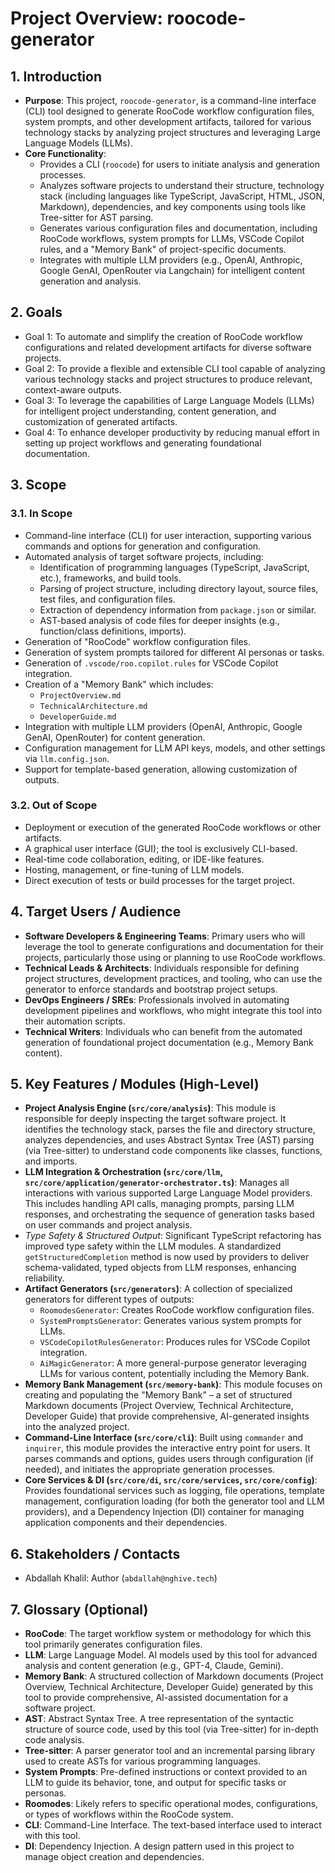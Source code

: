 # Project Overview: roocode-generator

## 1. Introduction

- **Purpose**: This project, `roocode-generator`, is a command-line interface (CLI) tool designed to generate RooCode workflow configuration files, system prompts, and other development artifacts, tailored for various technology stacks by analyzing project structures and leveraging Large Language Models (LLMs).
- **Core Functionality**:
  - Provides a CLI (`roocode`) for users to initiate analysis and generation processes.
  - Analyzes software projects to understand their structure, technology stack (including languages like TypeScript, JavaScript, HTML, JSON, Markdown), dependencies, and key components using tools like Tree-sitter for AST parsing.
  - Generates various configuration files and documentation, including RooCode workflows, system prompts for LLMs, VSCode Copilot rules, and a "Memory Bank" of project-specific documents.
  - Integrates with multiple LLM providers (e.g., OpenAI, Anthropic, Google GenAI, OpenRouter via Langchain) for intelligent content generation and analysis.

## 2. Goals

- Goal 1: To automate and simplify the creation of RooCode workflow configurations and related development artifacts for diverse software projects.
- Goal 2: To provide a flexible and extensible CLI tool capable of analyzing various technology stacks and project structures to produce relevant, context-aware outputs.
- Goal 3: To leverage the capabilities of Large Language Models (LLMs) for intelligent project understanding, content generation, and customization of generated artifacts.
- Goal 4: To enhance developer productivity by reducing manual effort in setting up project workflows and generating foundational documentation.

## 3. Scope

### 3.1. In Scope

- Command-line interface (CLI) for user interaction, supporting various commands and options for generation and configuration.
- Automated analysis of target software projects, including:
  - Identification of programming languages (TypeScript, JavaScript, etc.), frameworks, and build tools.
  - Parsing of project structure, including directory layout, source files, test files, and configuration files.
  - Extraction of dependency information from `package.json` or similar.
  - AST-based analysis of code files for deeper insights (e.g., function/class definitions, imports).
- Generation of "RooCode" workflow configuration files.
- Generation of system prompts tailored for different AI personas or tasks.
- Generation of `.vscode/roo.copilot.rules` for VSCode Copilot integration.
- Creation of a "Memory Bank" which includes:
  - `ProjectOverview.md`
  - `TechnicalArchitecture.md`
  - `DeveloperGuide.md`
- Integration with multiple LLM providers (OpenAI, Anthropic, Google GenAI, OpenRouter) for content generation.
- Configuration management for LLM API keys, models, and other settings via `llm.config.json`.
- Support for template-based generation, allowing customization of outputs.

### 3.2. Out of Scope

- Deployment or execution of the generated RooCode workflows or other artifacts.
- A graphical user interface (GUI); the tool is exclusively CLI-based.
- Real-time code collaboration, editing, or IDE-like features.
- Hosting, management, or fine-tuning of LLM models.
- Direct execution of tests or build processes for the target project.

## 4. Target Users / Audience

- **Software Developers & Engineering Teams**: Primary users who will leverage the tool to generate configurations and documentation for their projects, particularly those using or planning to use RooCode workflows.
- **Technical Leads & Architects**: Individuals responsible for defining project structures, development practices, and tooling, who can use the generator to enforce standards and bootstrap project setups.
- **DevOps Engineers / SREs**: Professionals involved in automating development pipelines and workflows, who might integrate this tool into their automation scripts.
- **Technical Writers**: Individuals who can benefit from the automated generation of foundational project documentation (e.g., Memory Bank content).

## 5. Key Features / Modules (High-Level)

- **Project Analysis Engine (`src/core/analysis`)**: This module is responsible for deeply inspecting the target software project. It identifies the technology stack, parses the file and directory structure, analyzes dependencies, and uses Abstract Syntax Tree (AST) parsing (via Tree-sitter) to understand code components like classes, functions, and imports.
- **LLM Integration & Orchestration (`src/core/llm`, `src/core/application/generator-orchestrator.ts`)**: Manages all interactions with various supported Large Language Model providers. This includes handling API calls, managing prompts, parsing LLM responses, and orchestrating the sequence of generation tasks based on user commands and project analysis.
- _Type Safety & Structured Output_: Significant TypeScript refactoring has improved type safety within the LLM modules. A standardized `getStructuredCompletion` method is now used by providers to deliver schema-validated, typed objects from LLM responses, enhancing reliability.
- **Artifact Generators (`src/generators`)**: A collection of specialized generators for different types of outputs:
  - `RoomodesGenerator`: Creates RooCode workflow configuration files.
  - `SystemPromptsGenerator`: Generates various system prompts for LLMs.
  - `VSCodeCopilotRulesGenerator`: Produces rules for VSCode Copilot integration.
  - `AiMagicGenerator`: A more general-purpose generator leveraging LLMs for various content, potentially including the Memory Bank.
- **Memory Bank Management (`src/memory-bank`)**: This module focuses on creating and populating the "Memory Bank" – a set of structured Markdown documents (Project Overview, Technical Architecture, Developer Guide) that provide comprehensive, AI-generated insights into the analyzed project.
- **Command-Line Interface (`src/core/cli`)**: Built using `commander` and `inquirer`, this module provides the interactive entry point for users. It parses commands and options, guides users through configuration (if needed), and initiates the appropriate generation processes.
- **Core Services & DI (`src/core/di`, `src/core/services`, `src/core/config`)**: Provides foundational services such as logging, file operations, template management, configuration loading (for both the generator tool and LLM providers), and a Dependency Injection (DI) container for managing application components and their dependencies.

## 6. Stakeholders / Contacts

- Abdallah Khalil: Author (`abdallah@nghive.tech`)

## 7. Glossary (Optional)

- **RooCode**: The target workflow system or methodology for which this tool primarily generates configuration files.
- **LLM**: Large Language Model. AI models used by this tool for advanced analysis and content generation (e.g., GPT-4, Claude, Gemini).
- **Memory Bank**: A structured collection of Markdown documents (Project Overview, Technical Architecture, Developer Guide) generated by this tool to provide comprehensive, AI-assisted documentation for a software project.
- **AST**: Abstract Syntax Tree. A tree representation of the syntactic structure of source code, used by this tool (via Tree-sitter) for in-depth code analysis.
- **Tree-sitter**: A parser generator tool and an incremental parsing library used to create ASTs for various programming languages.
- **System Prompts**: Pre-defined instructions or context provided to an LLM to guide its behavior, tone, and output for specific tasks or personas.
- **Roomodes**: Likely refers to specific operational modes, configurations, or types of workflows within the RooCode system.
- **CLI**: Command-Line Interface. The text-based interface used to interact with this tool.
- **DI**: Dependency Injection. A design pattern used in this project to manage object creation and dependencies.
